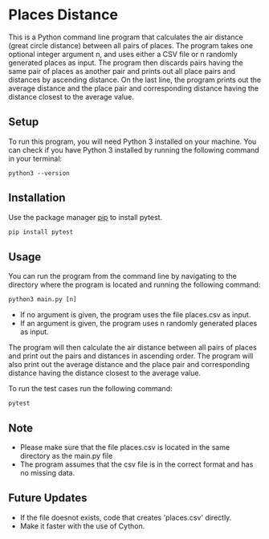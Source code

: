 # Places Distance

This is a Python command line program that calculates the air distance (great circle distance) between all pairs of places. The program takes one optional integer argument n, and uses either a CSV file or n randomly generated places as input. The program then discards pairs having the same pair of places as another pair and prints out all place pairs and distances by ascending distance. On the last line, the program prints out the average distance and the place pair and corresponding distance having the distance closest to the average value.

## Setup
To run this program, you will need Python 3 installed on your machine. You can check if you have Python 3 installed by running the following command in your terminal:
```
python3 --version
```

## Installation

Use the package manager [pip](https://pip.pypa.io/en/stable/) to install pytest.

```bash
pip install pytest
```

## Usage

You can run the program from the command line by navigating to the directory where the program is located and running the following command:

```python
python3 main.py [n]
```
* If no argument is given, the program uses the file places.csv as input.
* If an argument is given, the program uses n randomly generated places as input.

The program will then calculate the air distance between all pairs of places and print out the pairs and distances in ascending order. The program will also print out the average distance and the place pair and corresponding distance having the distance closest to the average value.

To run the test cases run the following command:
```
pytest 
```

## Note
* Please make sure that the file places.csv is located in the same directory as the main.py file
* The program assumes that the csv file is in the correct format and has no missing data.

## Future Updates
* If the file doesnot exists, code that creates 'places.csv' directly.
* Make it faster with the use of Cython.
